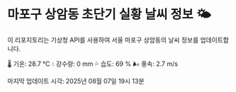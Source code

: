 
# 마포구 상암동 초단기 실황 날씨 정보 🌤️

이 리포지토리는 기상청 API를 사용하여 서울 마포구 상암동의 날씨 정보를 업데이트합니다. 

🌡️ 기온: 28.7 ℃
💧 강수량: 0 mm
💦 습도: 69 %
🌬️ 풍속: 2.7 m/s

마지막 업데이트 시각: 2025년 08월 07일 19시 13분    
